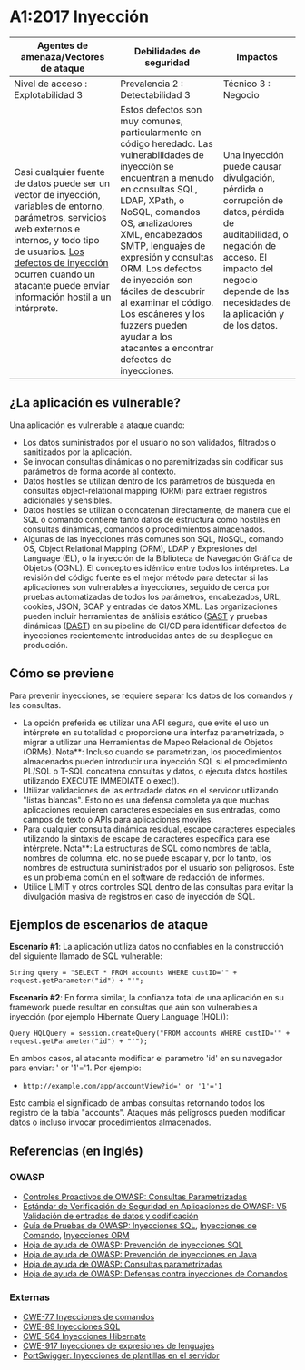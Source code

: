 # A1:2017 Inyección

| Agentes de amenaza/Vectores de ataque | Debilidades de seguridad         |      Impactos       |
| -- | -- | -- |
| Nivel de acceso : Explotabilidad 3    | Prevalencia 2 : Detectabilidad 3 | Técnico 3 : Negocio |
| Casi cualquier fuente de datos puede ser un vector de inyección, variables de entorno, parámetros, servicios web externos e internos, y todo tipo de usuarios. [Los defectos de inyección](http://www.owasp.org/index.php/Injection_Flaws) ocurren cuando un atacante puede enviar información hostil a un intérprete. | Estos defectos son muy comunes, particularmente en código heredado. Las vulnerabilidades de inyección se encuentran a menudo en consultas SQL, LDAP, XPath, o NoSQL, comandos OS, analizadores XML, encabezados SMTP, lenguajes de expresión y consultas ORM. Los defectos de inyección son fáciles de descubrir al examinar el código. Los escáneres y los fuzzers pueden ayudar a los atacantes a encontrar defectos de inyecciones. | Una inyección puede causar divulgación, pérdida o corrupción de datos, pérdida de auditabilidad, o negación de acceso. El impacto del negocio depende de las necesidades de la aplicación y de los datos. |

## ¿La aplicación es vulnerable?

Una aplicación es vulnerable a ataque cuando:

* Los datos suministrados por el usuario no son validados, filtrados o sanitizados por la aplicación.
* Se invocan consultas dinámicas o no paremitrizadas sin codificar sus parámetros de forma acorde al contexto.
* Datos hostiles se utilizan dentro de los parámetros de búsqueda en consultas object-relational mapping (ORM) para extraer registros adicionales y sensibles.
* Datos hostiles se utilizan o concatenan directamente, de manera que el SQL o comando contiene tanto datos de estructura como hostiles en consultas dinámicas, comandos o procedimientos almacenados.
* Algunas de las inyecciones más comunes son SQL, NoSQL, comando OS, Object Relational Mapping (ORM), LDAP y Expresiones del Language (EL), o la inyección de la Biblioteca de Navegación Gráfica de Objetos (OGNL). El concepto es idéntico entre todos los intérpretes. La revisión del código fuente es el mejor método para detectar si las aplicaciones son vulnerables a inyecciones, seguido de cerca por pruebas automatizadas  de todos los parámetros, encabezados, URL, cookies, JSON, SOAP y entradas de datos XML. Las organizaciones pueden incluir herramientas de análisis estático ([SAST](https://www.owasp.org/index.php/Source_Code_Analysis_Tools]) y pruebas dinámicas ([DAST](https://www.owasp.org/index.php/Category:Vulnerability_Scanning_Tools)) en su pipeline de CI/CD para identificar defectos de inyecciones recientemente introducidas antes de su despliegue en producción.

## Cómo se previene

Para prevenir inyecciones, se requiere separar los datos de los comandos y las consultas.

* La opción preferida es utilizar una API segura, que evite el uso un intérprete en su totalidad o proporcione una interfaz parametrizada, o migrar a utilizar una Herramientas de Mapeo Relacional de Objetos (ORMs). Nota**: Incluso cuando se parametrizan, los procedimientos almacenados pueden introducir una inyección SQL si el procedimiento PL/SQL o T-SQL concatena consultas y datos, o ejecuta datos hostiles utilizando EXECUTE IMMEDIATE o exec().
* Utilizar validaciones de las entradade datos en el servidor utilizando "listas blancas". Esto no es una defensa completa ya que muchas aplicaciones requieren caracteres especiales en sus entradas, como campos de texto o APIs para aplicaciones móviles.
* Para cualquier consulta dinámica residual, escape caracteres especiales utilizando la sintaxis de escape de caracteres específica para ese intérprete. Nota**: La estructuras de SQL como nombres de tabla, nombres de columna, etc. no se puede escapar y, por lo tanto, los nombres de estructura suministrados por el usuario son peligrosos. Este es un problema común en el software de redacción de informes.
* Utilice LIMIT y otros controles SQL dentro de las consultas para evitar la divulgación masiva de registros en caso de inyección de SQL.

## Ejemplos de escenarios de ataque

**Escenario #1**: La aplicación utiliza datos no confiables en la construcción del siguiente llamado de SQL vulnerable:

`String query = "SELECT * FROM accounts WHERE custID='" + request.getParameter("id") + "'";`

**Escenario #2**: En forma similar, la confianza total de una aplicación en su framework puede resultar en consultas que aún son vulnerables a inyección (por ejemplo Hibernate Query Language (HQL)):

`Query HQLQuery = session.createQuery("FROM accounts WHERE custID='" + request.getParameter("id") + "'");`

En ambos casos, al atacante modificar el parametro 'id' en su navegador para enviar:  ' or '1'='1. Por ejemplo:

* `http://example.com/app/accountView?id=' or '1'='1`

Esto cambia el significado de ambas consultas retornando todos los registro de la tabla "accounts". Ataques más peligrosos pueden modificar datos o incluso invocar procedimientos almacenados.

## Referencias (en inglés)

### OWASP

* [Controles Proactivos de OWASP: Consultas Parametrizadas](https://owasp.org/www-project-proactive-controls/#div-proactivecontrols)
* [Estándar de Verificación de Seguridad en Aplicaciones de OWASP: V5 Validación de entradas de datos y codificación](https://www.owasp.org/index.php/ASVS_V5_Input_validation_and_output_encoding)
* [Guía de Pruebas de OWASP: Inyecciones SQL](https://www.owasp.org/index.php/Testing_for_SQL_Injection_(OTG-INPVAL-005)), [Inyecciones de Comando](https://www.owasp.org/index.php/Testing_for_Command_Injection_(OTG-INPVAL-013)), [Inyecciones ORM](https://www.owasp.org/index.php/Testing_for_ORM_Injection_(OTG-INPVAL-007))
* [Hoja de ayuda de OWASP: Prevención de inyecciones SQL](https://www.owasp.org/index.php/SQL_Injection_Prevention_Cheat_Sheet)
* [Hoja de ayuda de OWASP: Prevención de inyecciones en Java](https://www.owasp.org/index.php/Injection_Prevention_Cheat_Sheet_in_Java)
* [Hoja de ayuda de OWASP: Consultas parametrizadas](https://www.owasp.org/index.php/Query_Parameterization_Cheat_Sheet)
* [Hoja de ayuda de OWASP: Defensas contra inyecciones de Comandos](https://cheatsheetseries.owasp.org/cheatsheets/OS_Command_Injection_Defense_Cheat_Sheet.html)

### Externas

* [CWE-77 Inyecciones de comandos](https://cwe.mitre.org/data/definitions/77.html)
* [CWE-89 Inyecciones SQL](https://cwe.mitre.org/data/definitions/89.html)
* [CWE-564 Inyecciones Hibernate](https://cwe.mitre.org/data/definitions/564.html)
* [CWE-917 Inyecciones de expresiones de lenguajes](https://cwe.mitre.org/data/definitions/917.html)
* [PortSwigger: Inyecciones de plantillas en el servidor](https://portswigger.net/knowledgebase/issues/details/00101080_serversidetemplateinjection)
